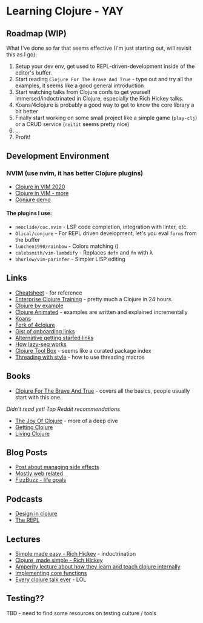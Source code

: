 # Learning Clojure - YAY

## Roadmap (WIP)

What I've done so far that seems effective (I'm just starting out, will revisit this as I go):

1. Setup your dev env, get used to REPL-driven-development inside of the editor's buffer.
1. Start reading `Clojure For The Brave And True` - type out and try all the examples, it seems like a good general introduction
1. Start watching talks from Clojure confs to get yourself immersed/indoctrinated in Clojure, especially the Rich Hickey talks.
1. Koans/4clojure is probably a good way to get to know the core library a bit better
1. Finally start working on some small project like a simple game (`play-clj`) or a CRUD service (`reitit` seems pretty nice) 
1. ...
1. Profit!


## Development Environment

### NVIM (use nvim, it has better Clojure plugins)
* [Clojure in VIM 2020](https://blog.djy.io/conjuring-clojure-in-vim-2020-edition/)
* [Clojure in VIM - more](https://thoughtbot.com/blog/writing-clojure-in-vim)
* [Conjure demo](https://www.youtube.com/watch?v=lR2vbwuzrIM)

#### The plugins I use:
* `neoclide/coc.nvim` - LSP code completion, integration with linter, etc.
* `Olical/conjure` - For REPL driven development, let's you eval `forms` from the buffer
* `luochen1990/rainbow` - Colors matching ()
* `calebsmith/vim-lambdify` - Replaces `defn` and `fn` with λ
* `bhurlow/vim-parinfer` - Simpler LISP editing

## Links

* [Cheatsheet](https://clojure.org/api/cheatsheet) - for reference
* [Enterprise Clojure Training](https://enterpriseclojure.com/) - pretty much a Clojure in 24 hours.
* [Clojure by example](https://kimh.github.io/clojure-by-example/#about)
* [Clojure Animated](https://markm208.github.io/cljbook/) - examples are written and explained incrementally
* [Koans](https://github.com/functional-koans/clojure-koans)
* [Fork of 4clojure](https://4clojure.oxal.org/)
* [Gist of onboarding links](https://gist.github.com/yogthos/be323be0361c589570a6da4ccc85f58f)
* [Alternative getting started links](https://www.reddit.com/r/Clojure/comments/fpp9r8/how_hard_is_it_to_learn_clojure/flo1lyi/?utm_source=reddit&utm_medium=web2x&context=3)
* [How lazy-seq works](https://stackoverflow.com/questions/44095400/how-to-understand-clojures-lazy-seq)
* [Clojure Tool Box](https://www.clojure-toolbox.com/) - seems like a curated package index
* [Threading with style](https://stuartsierra.com/2018/07/06/threading-with-style) - how to use threading macros 

## Books
* [Clojure For The Brave And True](https://www.braveclojure.com/) - covers all the basics, people usually start with this one.

_Didn't read yet! Top Reddit recommendations_
* [The Joy Of Clojure](https://www.manning.com/books/the-joy-of-clojure-second-edition) - more of a deep dive
* [Getting Clojure](https://pragprog.com/titles/roclojure/getting-clojure/)
* [Living Clojure](https://www.oreilly.com/library/view/living-clojure/9781491909270/)

## Blog Posts
* [Post about managing side effects](https://bsless.github.io/side-effects/)
* [Mostly web related](https://yogthos.net/archives.html)
* [FizzBuzz - life goals](https://aphyr.com/posts/353-rewriting-the-technical-interview)


## Podcasts
* [Design in clojure](https://clojuredesign.club/)
* [The REPL](https://www.therepl.net/)


## Lectures
* [Simple made easy - Rich Hickey](https://www.youtube.com/watch?v=SxdOUGdseq4) - indoctrination
* [Clojure, made simple - Rich Hickey](https://www.youtube.com/watch?v=VSdnJDO-xdg)
* [Amperity lecture about how they learn and teach clojure internally](https://www.youtube.com/watch?v=QBsjYyg9bLE)
* [Implementing core functions](https://www.youtube.com/watch?v=csH4ZEtq2Tg)
* [Every clojure talk ever](https://www.youtube.com/watch?v=jlPaby7suOc) - LOL

## Testing??
TBD - need to find some resources on testing culture / tools

